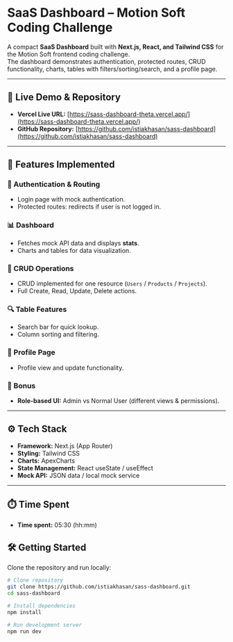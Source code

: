 # SaaS Dashboard – Motion Soft Coding Challenge

A compact **SaaS Dashboard** built with **Next.js, React, and Tailwind CSS** for the Motion Soft frontend coding challenge.  
The dashboard demonstrates authentication, protected routes, CRUD functionality, charts, tables with filters/sorting/search, and a profile page.

---

## 🚀 Live Demo & Repository

- **Vercel Live URL:** [https://sass-dashboard-theta.vercel.app/](https://sass-dashboard-theta.vercel.app/)  
- **GitHub Repository:** [https://github.com/istiakhasan/sass-dashboard](https://github.com/istiakhasan/sass-dashboard)  

---

## 📌 Features Implemented

### 🔐 Authentication & Routing
- Login page with mock authentication.  
- Protected routes: redirects if user is not logged in.  

### 📊 Dashboard
- Fetches mock API data and displays **stats**.  
- Charts and tables for data visualization.  

### 📝 CRUD Operations
- CRUD implemented for one resource (`Users` / `Products` / `Projects`).  
- Full Create, Read, Update, Delete actions.

### 🔍 Table Features
- Search bar for quick lookup.  
- Column sorting and filtering.  

### 👤 Profile Page
- Profile view and update functionality.  

### 🎁 Bonus
- **Role-based UI:** Admin vs Normal User (different views & permissions).

---

## ⚙️ Tech Stack

- **Framework:** Next.js (App Router)  
- **Styling:** Tailwind CSS  
- **Charts:** ApexCharts  
- **State Management:** React useState / useEffect  
- **Mock API:** JSON data / local mock service  

---
## ⏱️ Time Spent

- **Time spent:** 05:30 (hh:mm)

## 🛠️ Getting Started

Clone the repository and run locally:

```bash
# Clone repository
git clone https://github.com/istiakhasan/sass-dashboard.git
cd sass-dashboard

# Install dependencies
npm install

# Run development server
npm run dev
